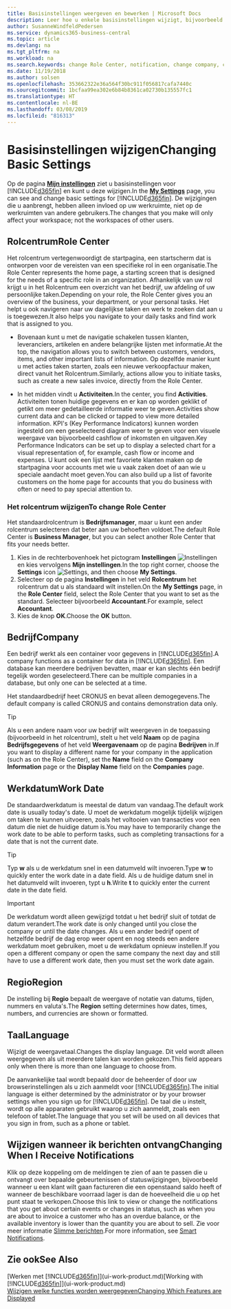 ```yaml
---
title: Basisinstellingen weergeven en bewerken | Microsoft Docs
description: Leer hoe u enkele basisinstellingen wijzigt, bijvoorbeeld het rolcentrum, bedrijf of de werkdatum.
author: SusanneWindfeldPedersen
ms.service: dynamics365-business-central
ms.topic: article
ms.devlang: na
ms.tgt_pltfrm: na
ms.workload: na
ms.search.keywords: change Role Center, notification, change company, change work date
ms.date: 11/19/2018
ms.author: solsen
ms.openlocfilehash: 353662322e36a564f30bc911f056817cafa7440c
ms.sourcegitcommit: 1bcfaa99ea302e6b84b8361ca02730b135557fc1
ms.translationtype: HT
ms.contentlocale: nl-BE
ms.lasthandoff: 03/08/2019
ms.locfileid: "816313"
---
```

# <a name="changing-basic-settings"></a><span data-ttu-id="415cf-103">Basisinstellingen wijzigen</span><span class="sxs-lookup"><span data-stu-id="415cf-103">Changing Basic Settings</span></span>
<span data-ttu-id="415cf-104">Op de pagina [**Mijn instellingen**](https://businesscentral.dynamics.com?page=9176 "Ga direct naar de pagina met uw gebruikersinstellingen in Business Central") ziet u basisinstellingen voor [!INCLUDE[d365fin](includes/d365fin_md.md)] en kunt u deze wijzigen.</span><span class="sxs-lookup"><span data-stu-id="415cf-104">In the [**My Settings**](https://businesscentral.dynamics.com?page=9176 "Go directly to your user settings page in Business Central") page, you can see and change basic settings for [!INCLUDE[d365fin](includes/d365fin_md.md)].</span></span> <span data-ttu-id="415cf-105">De wijzigingen die u aanbrengt, hebben alleen invloed op uw werkruimte, niet op de werkruimten van andere gebruikers.</span><span class="sxs-lookup"><span data-stu-id="415cf-105">The changes that you make will only affect your workspace; not the workspaces of other users.</span></span>  

## <a name="role-center"></a> <span data-ttu-id="415cf-106">Rolcentrum</span><span class="sxs-lookup"><span data-stu-id="415cf-106">Role Center</span></span>
<span data-ttu-id="415cf-107">Het rolcentrum vertegenwoordigt de startpagina, een startscherm dat is ontworpen voor de vereisten van een specifieke rol in een organisatie.</span><span class="sxs-lookup"><span data-stu-id="415cf-107">The Role Center represents the home page, a starting screen that is designed for the needs of a specific role in an organization.</span></span> <span data-ttu-id="415cf-108">Afhankelijk van uw rol krijgt u in het Rolcentrum een overzicht van het bedrijf, uw afdeling of uw persoonlijke taken.</span><span class="sxs-lookup"><span data-stu-id="415cf-108">Depending on your role, the Role Center gives you an overview of the business, your department, or your personal tasks.</span></span> <span data-ttu-id="415cf-109">Het helpt u ook navigeren naar uw dagelijkse taken en werk te zoeken dat aan u is toegewezen.</span><span class="sxs-lookup"><span data-stu-id="415cf-109">It also helps you navigate to your daily tasks and find work that is assigned to you.</span></span>

-   <span data-ttu-id="415cf-110">Bovenaan kunt u met de navigatie schakelen tussen klanten, leveranciers, artikelen en andere belangrijke lijsten met informatie.</span><span class="sxs-lookup"><span data-stu-id="415cf-110">At the top, the navigation allows you to switch between customers, vendors, items, and other important lists of information.</span></span> <span data-ttu-id="415cf-111">Op dezelfde manier kunt u met acties taken starten, zoals een nieuwe verkoopfactuur maken, direct vanuit het Rolcentrum.</span><span class="sxs-lookup"><span data-stu-id="415cf-111">Similarly, actions allow you to initiate tasks, such as create a new sales invoice, directly from the Role Center.</span></span>

-   <span data-ttu-id="415cf-112">In het midden vindt u **Activiteiten**.</span><span class="sxs-lookup"><span data-stu-id="415cf-112">In the center, you find **Activities**.</span></span> <span data-ttu-id="415cf-113">Activiteiten tonen huidige gegevens en er kan op worden geklikt of getikt om meer gedetailleerde informatie weer te geven.</span><span class="sxs-lookup"><span data-stu-id="415cf-113">Activities show current data and can be clicked or tapped to view more detailed information.</span></span> <span data-ttu-id="415cf-114">KPI's (Key Performance Indicators) kunnen worden ingesteld om een geselecteerd diagram weer te geven voor een visuele weergave van bijvoorbeeld cashflow of inkomsten en uitgaven.</span><span class="sxs-lookup"><span data-stu-id="415cf-114">Key Performance Indicators can be set up to display a selected chart for a visual representation of, for example, cash flow or income and expenses.</span></span> <span data-ttu-id="415cf-115">U kunt ook een lijst met favoriete klanten maken op de startpagina voor accounts met wie u vaak zaken doet of aan wie u speciale aandacht moet geven.</span><span class="sxs-lookup"><span data-stu-id="415cf-115">You can also build up a list of favorite customers on the home page for accounts that you do business with often or need to pay special attention to.</span></span>

### <a name="to-change-role-center"></a><span data-ttu-id="415cf-116">Het rolcentrum wijzigen</span><span class="sxs-lookup"><span data-stu-id="415cf-116">To change Role Center</span></span>
<span data-ttu-id="415cf-117">Het standaardrolcentrum is **Bedrijfsmanager**, maar u kunt een ander rolcentrum selecteren dat beter aan uw behoeften voldoet.</span><span class="sxs-lookup"><span data-stu-id="415cf-117">The default Role Center is **Business Manager**, but you can select another Role Center that fits your needs better.</span></span>
1. <span data-ttu-id="415cf-118">Kies in de rechterbovenhoek het pictogram **Instellingen** ![Instellingen](media/ui-experience/settings_icon_small.png "pictogram Instellingen voor rolcentrum") en kies vervolgens **Mijn instellingen**.</span><span class="sxs-lookup"><span data-stu-id="415cf-118">In the top right corner, choose the **Settings** icon ![Settings](media/ui-experience/settings_icon_small.png "Settings icon for role center"), and then choose **My Settings**.</span></span>
2. <span data-ttu-id="415cf-119">Selecteer op de pagina **Instellingen** in het veld **Rolcentrum** het rolcentrum dat u als standaard wilt instellen.</span><span class="sxs-lookup"><span data-stu-id="415cf-119">On the **My Settings** page, in the **Role Center** field, select the Role Center that you want to set as the standard.</span></span> <span data-ttu-id="415cf-120">Selecteer bijvoorbeeld **Accountant**.</span><span class="sxs-lookup"><span data-stu-id="415cf-120">For example, select **Accountant**.</span></span>
3. <span data-ttu-id="415cf-121">Kies de knop **OK**.</span><span class="sxs-lookup"><span data-stu-id="415cf-121">Choose the **OK** button.</span></span>

## <a name="company"></a><span data-ttu-id="415cf-122">Bedrijf</span><span class="sxs-lookup"><span data-stu-id="415cf-122">Company</span></span>
<span data-ttu-id="415cf-123">Een bedrijf werkt als een container voor gegevens in [!INCLUDE[d365fin](includes/d365fin_md.md)].</span><span class="sxs-lookup"><span data-stu-id="415cf-123">A company functions as a container for data in [!INCLUDE[d365fin](includes/d365fin_md.md)].</span></span> <span data-ttu-id="415cf-124">Een database kan meerdere bedrijven bevatten, maar er kan slechts één bedrijf tegelijk worden geselecteerd.</span><span class="sxs-lookup"><span data-stu-id="415cf-124">There can be multiple companies in a database, but only one can be selected at a time.</span></span>

<span data-ttu-id="415cf-125">Het standaardbedrijf heet CRONUS en bevat alleen demogegevens.</span><span class="sxs-lookup"><span data-stu-id="415cf-125">The default company is called CRONUS and contains demonstration data only.</span></span>

> [!TIP]  
>   <span data-ttu-id="415cf-126">Als u een andere naam voor uw bedrijf wilt weergeven in de toepassing (bijvoorbeeld in het rolcentrum), stelt u het veld **Naam** op de pagina **Bedrijfsgegevens** of het veld **Weergavenaam** op de pagina **Bedrijven** in.</span><span class="sxs-lookup"><span data-stu-id="415cf-126">If you want to display a different name for your company in the application (such as on the Role Center), set the **Name** field on the **Company Information** page or the **Display Name** field on the **Companies** page.</span></span>  

## <a name="work-date"></a><span data-ttu-id="415cf-127">Werkdatum</span><span class="sxs-lookup"><span data-stu-id="415cf-127">Work Date</span></span>
<span data-ttu-id="415cf-128">De standaardwerkdatum is meestal de datum van vandaag.</span><span class="sxs-lookup"><span data-stu-id="415cf-128">The default work date is usually today's date.</span></span> <span data-ttu-id="415cf-129">U moet de werkdatum mogelijk tijdelijk wijzigen om taken te kunnen uitvoeren, zoals het voltooien van transacties voor een datum die niet de huidige datum is.</span><span class="sxs-lookup"><span data-stu-id="415cf-129">You may have to temporarily change the work date to be able to perform tasks, such as completing transactions for a date that is not the current date.</span></span>

> [!TIP]  
>   <span data-ttu-id="415cf-130">Typ **w** als u de werkdatum snel in een datumveld wilt invoeren.</span><span class="sxs-lookup"><span data-stu-id="415cf-130">Type **w** to quickly enter the work date in a date field.</span></span> <span data-ttu-id="415cf-131">Als u de huidige datum snel in het datumveld wilt invoeren, typt u **h**.</span><span class="sxs-lookup"><span data-stu-id="415cf-131">Write **t** to quickly enter the current date in the date field.</span></span>

> [!IMPORTANT]  
>   <span data-ttu-id="415cf-132">De werkdatum wordt alleen gewijzigd totdat u het bedrijf sluit of totdat de datum verandert.</span><span class="sxs-lookup"><span data-stu-id="415cf-132">The work date is only changed until you close the company or until the date changes.</span></span> <span data-ttu-id="415cf-133">Als u een ander bedrijf opent of hetzelfde bedrijf de dag erop weer opent en nog steeds een andere werkdatum moet gebruiken, moet u de werkdatum opnieuw instellen.</span><span class="sxs-lookup"><span data-stu-id="415cf-133">If you open a different company or open the same company the next day and still have to use a different work date, then you must set the work date again.</span></span>

## <a name="region"></a> <span data-ttu-id="415cf-134">Regio</span><span class="sxs-lookup"><span data-stu-id="415cf-134">Region</span></span>
<span data-ttu-id="415cf-135">De instelling bij **Regio** bepaalt de weergave of notatie van datums, tijden, nummers en valuta's.</span><span class="sxs-lookup"><span data-stu-id="415cf-135">The **Region** setting determines how dates, times, numbers, and currencies are shown or formatted.</span></span>   


## <a name="language"></a> <span data-ttu-id="415cf-136">Taal</span><span class="sxs-lookup"><span data-stu-id="415cf-136">Language</span></span>
<span data-ttu-id="415cf-137">Wijzigt de weergavetaal.</span><span class="sxs-lookup"><span data-stu-id="415cf-137">Changes the display language.</span></span> <span data-ttu-id="415cf-138">Dit veld wordt alleen weergegeven als uit meerdere talen kan worden gekozen.</span><span class="sxs-lookup"><span data-stu-id="415cf-138">This field appears only when there is more than one language to choose from.</span></span> 

<span data-ttu-id="415cf-139">De aanvankelijke taal wordt bepaald door de beheerder of door uw browserinstellingen als u zich aanmeldt voor [!INCLUDE[d365fin](includes/d365fin_md.md)].</span><span class="sxs-lookup"><span data-stu-id="415cf-139">The initial language is either determined by the administrator or by your browser settings when you sign up for [!INCLUDE[d365fin](includes/d365fin_md.md)].</span></span> <span data-ttu-id="415cf-140">De taal die u instelt, wordt op alle apparaten gebruikt waarop u zich aanmeldt, zoals een telefoon of tablet.</span><span class="sxs-lookup"><span data-stu-id="415cf-140">The language that you set will be used on all devices that you sign in from, such as a phone or tablet.</span></span>

## <a name="changing-when-i-receive-notifications"></a><span data-ttu-id="415cf-141">Wijzigen wanneer ik berichten ontvang</span><span class="sxs-lookup"><span data-stu-id="415cf-141">Changing When I Receive Notifications</span></span>
<span data-ttu-id="415cf-142">Klik op deze koppeling om de meldingen te zien of aan te passen die u ontvangt over bepaalde gebeurtenissen of statuswijzigingen, bijvoorbeeld wanneer u een klant wilt gaan factureren die een openstaand saldo heeft of wanneer de beschikbare voorraad lager is dan de hoeveelheid die u op het punt staat te verkopen.</span><span class="sxs-lookup"><span data-stu-id="415cf-142">Choose this link to view or change the notifications that you get about certain events or changes in status, such as when you are about to invoice a customer who has an overdue balance, or the available inventory is lower than the quantity you are about to sell.</span></span> <span data-ttu-id="415cf-143">Zie voor meer informatie [Slimme berichten](ui-smart-notifications.md).</span><span class="sxs-lookup"><span data-stu-id="415cf-143">For more information, see [Smart Notifications](ui-smart-notifications.md).</span></span>

## <a name="see-also"></a><span data-ttu-id="415cf-144">Zie ook</span><span class="sxs-lookup"><span data-stu-id="415cf-144">See Also</span></span>
<span data-ttu-id="415cf-145">[Werken met [!INCLUDE[d365fin](includes/d365fin_md.md)]](ui-work-product.md)</span><span class="sxs-lookup"><span data-stu-id="415cf-145">[Working with [!INCLUDE[d365fin](includes/d365fin_md.md)]](ui-work-product.md)</span></span>  
[<span data-ttu-id="415cf-146">Wijzigen welke functies worden weergegeven</span><span class="sxs-lookup"><span data-stu-id="415cf-146">Changing Which Features are Displayed</span></span>](ui-experiences.md)  
